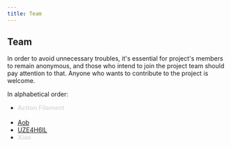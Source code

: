 ```yaml
---
title: Team
---
```


## Team

In order to avoid unnecessary troubles, it's essential for project's 
members to remain anonymous, and those who intend to join the project 
team should pay attention to that. Anyone who wants to contribute to the 
project is welcome.

In alphabetical order:

- <a class="no" target="_blank" style="color: #ddd; font-weight: 700;">Action Filament</a> 
<a href="/action/" class="key" target="_blank">C9E1 46A8 B142 6D1C 8A8C 5B56 1F18 6244 E534 392E</a>
- <a href="https://t.me/aob58" target="_blank">Aob</a> 
<a class="no" target="_blank">\[DATA EXPUNGED\]</a>
- <a href="https://t.me/SCP_079_PM_BOT" target="_blank">UZE4H6IL</a>
<a href="/uze4h6il/" class="key" target="_blank">AD6D 5622 8F5F B87F 2A24 60CC ACC0 64F9 3E44 E061</a>
- <a class="no" target="_blank" style="color: #ddd; font-weight: 700;">Xiao</a> 
<a href="/xiao/" class="key" target="_blank">C1BE CBF6 E0BD 06AF 7802 2F93 FED1 BA4A 7D9E 2E29</a>

<style>
.key, .no {
    color: rgba(255,255,255,0.7);
    font-weight: normal;
}
</style>

<audio id="no_button" src="/audio/button/no.ogg"/>
<audio id="no_click" src="/audio/button/no_click.ogg"/>
<audio id="dooropen3" src="/audio/door/dooropen3.ogg"/>
<audio src="/audio/page/team.ogg" autoplay></audio>
